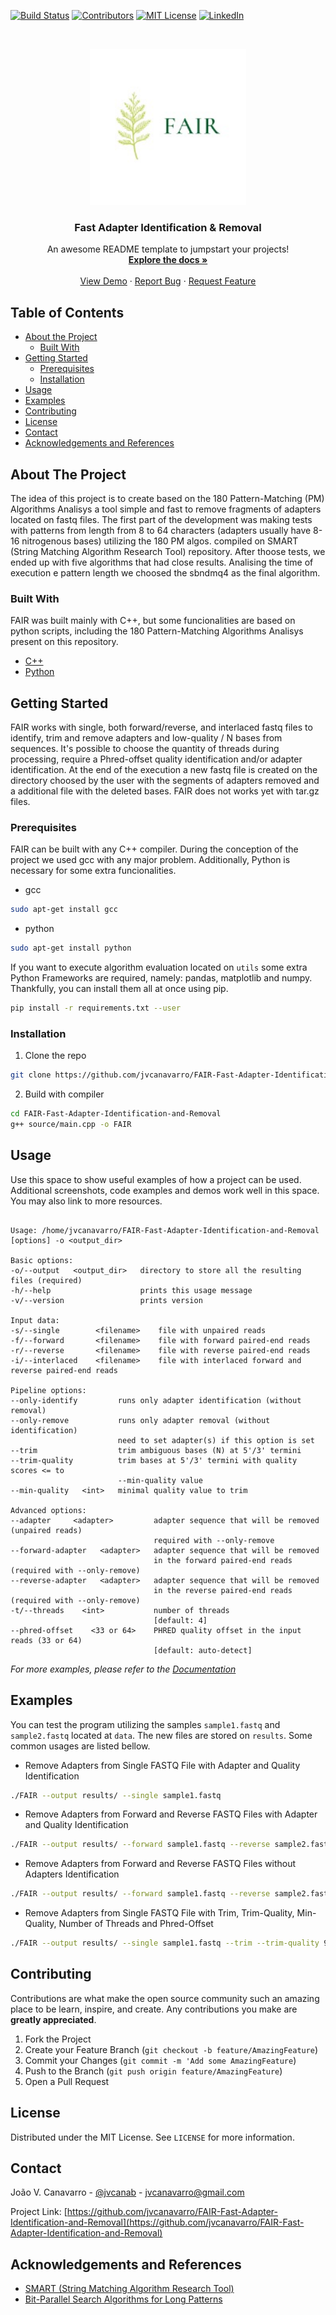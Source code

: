 <!--
*** Thanks for checking out this README Template. If you have a suggestion that would
*** make this better please fork the repo and create a pull request or simple open
*** an issue with the tag "enhancement".
*** Thanks again! Now go create something AMAZING! :D
-->





<!-- PROJECT SHIELDS -->
[![Build Status][build-shield]]()
[![Contributors][contributors-shield]]()
[![MIT License][license-shield]][license-url]
[![LinkedIn][linkedin-shield]][linkedin-url]



<!-- PROJECT LOGO -->
<br />
<p align="center">
  <a href="https://github.com/jvcanavarro/FAIR-Fast-Adapter-Identification-and-Removal">
    <img src="logo.png" alt="Logo" width="250" height="250">
  </a>

  <h3 align="center">Fast Adapter Identification & Removal</h3>

  <p align="center">
    An awesome README template to jumpstart your projects!
    <br />
    <a href="https://github.com/jvcanavarro/FAIR-Fast-Adapter-Identification-and-Removal"><strong>Explore the docs »</strong></a>
    <br />
    <br />
    <a href="https://github.com/jvcanavarro/FAIR-Fast-Adapter-Identification-and-Removal">View Demo</a>
    ·
    <a href="https://github.com/jvcanavarro/FAIR-Fast-Adapter-Identification-and-Removal/issues">Report Bug</a>
    ·
    <a href="https://github.com/jvcanavarro/FAIR-Fast-Adapter-Identification-and-Removal/issues">Request Feature</a>
  </p>
</p>



<!-- TABLE OF CONTENTS -->
## Table of Contents

* [About the Project](#about-the-project)
  * [Built With](#built-with)
* [Getting Started](#getting-started)
  * [Prerequisites](#prerequisites)
  * [Installation](#installation)
* [Usage](#usage)
* [Examples](#examples)
* [Contributing](#contributing)
* [License](#license)
* [Contact](#contact)
* [Acknowledgements and References](#acknowledgements-and-references)



<!-- ABOUT THE PROJECT -->
## About The Project
<!-- [![Product Name Screen Shot][product-screenshot]](https://github.com/jvcanavarro/FAIR-Fast-Adapter-Identification-and-Removal) -->
The idea of this project is to create based on the 180 Pattern-Matching (PM) Algorithms Analisys a tool simple and fast to remove fragments of adapters located on fastq files. The first part of the development was making tests with patterns from length from 8 to 64 characters (adapters usually have 8-16 nitrogenous bases) utilizing the 180 PM algos. compiled on SMART (String Matching Algorithm Research Tool) repository. After thoose tests, we ended up with five algorithms that had close results. Analising the time of execution e pattern length we choosed the sbndmq4 as the final algorithm.



### Built With
FAIR was built mainly with C++, but some funcionalities are based on python scripts, including the 180 Pattern-Matching Algorithms Analisys present on this repository.
* [C++](http://www.cplusplus.org)
* [Python](https://www.python.org)



<!-- GETTING STARTED -->
## Getting Started

FAIR works with single, both forward/reverse, and interlaced fastq files to identify, trim and remove adapters and low-quality / N bases from sequences. It's possible to choose the quantity of threads during processing, require a Phred-offset quality identification and/or adapter identification. At the end of the execution a new fastq file is created on the directory choosed by the user with the segments of adapters removed and a additional file with the deleted bases. FAIR does not works yet with tar.gz files.

### Prerequisites

FAIR can be built with any C++ compiler. During the conception of the project we used gcc with any major problem. Additionally, Python is necessary for some extra funcionalities.
* gcc
```sh
sudo apt-get install gcc
```
* python
```sh
sudo apt-get install python
```
If you want to execute algorithm evaluation located on `utils` some extra Python Frameworks are required, namely: pandas, matplotlib and numpy. Thankfully, you can install them all at once using pip.
```sh
pip install -r requirements.txt --user
```

### Installation

1. Clone the repo
```sh
git clone https://github.com/jvcanavarro/FAIR-Fast-Adapter-Identification-and-Removal.git
```
2. Build with compiler
```sh
cd FAIR-Fast-Adapter-Identification-and-Removal
g++ source/main.cpp -o FAIR
```




<!-- USAGE EXAMPLES -->
## Usage

Use this space to show useful examples of how a project can be used. Additional screenshots, code examples and demos work well in this space. You may also link to more resources.

```FAIR - Fast Adapter Identification and Removal v1.0

Usage: /home/jvcanavarro/FAIR-Fast-Adapter-Identification-and-Removal [options] -o <output_dir>

Basic options:
-o/--output   <output_dir>   directory to store all the resulting files (required)
-h/--help                    prints this usage message
-v/--version                 prints version

Input data:
-s/--single        <filename>    file with unpaired reads
-f/--forward       <filename>    file with forward paired-end reads
-r/--reverse       <filename>    file with reverse paired-end reads
-i/--interlaced    <filename>    file with interlaced forward and reverse paired-end reads

Pipeline options:
--only-identify         runs only adapter identification (without removal)
--only-remove           runs only adapter removal (without identification)
                        need to set adapter(s) if this option is set
--trim                  trim ambiguous bases (N) at 5'/3' termini
--trim-quality          trim bases at 5'/3' termini with quality scores <= to
                        --min-quality value
--min-quality   <int>   minimal quality value to trim

Advanced options:
--adapter     <adapter>         adapter sequence that will be removed (unpaired reads)
                                required with --only-remove
--forward-adapter   <adapter>   adapter sequence that will be removed
                                in the forward paired-end reads (required with --only-remove)
--reverse-adapter   <adapter>   adapter sequence that will be removed
                                in the reverse paired-end reads (required with --only-remove)
-t/--threads    <int>           number of threads
                                [default: 4]
--phred-offset    <33 or 64>    PHRED quality offset in the input reads (33 or 64)
                                [default: auto-detect]
```

_For more examples, please refer to the [Documentation](https://google.com)_



## Examples
You can test the program utilizing the samples `sample1.fastq` and `sample2.fastq` located at `data`. The new files are stored on `results`. Some common usages are listed bellow.

* Remove Adapters from Single FASTQ File with Adapter and Quality Identification
```sh
./FAIR --output results/ --single sample1.fastq
```
* Remove Adapters from Forward and Reverse FASTQ Files with Adapter and Quality Identification
```sh
./FAIR --output results/ --forward sample1.fastq --reverse sample2.fastq
```
* Remove Adapters from Forward and Reverse FASTQ Files without Adapters Identification
```sh
./FAIR --output results/ --forward sample1.fastq --reverse sample2.fastq --only-remove --forward-adapter CCCCCCC --reverse-adapter CCCATCC
```
* Remove Adapters from Single FASTQ File with Trim, Trim-Quality, Min-Quality, Number of Threads and Phred-Offset
```sh
./FAIR --output results/ --single sample1.fastq --trim --trim-quality 90 --min-quality 90 --threads 8 --phread-offset 33
```

<!-- CONTRIBUTING -->
## Contributing

Contributions are what make the open source community such an amazing place to be learn, inspire, and create. Any contributions you make are **greatly appreciated**.

1. Fork the Project
2. Create your Feature Branch (`git checkout -b feature/AmazingFeature`)
3. Commit your Changes (`git commit -m 'Add some AmazingFeature`)
4. Push to the Branch (`git push origin feature/AmazingFeature`)
5. Open a Pull Request



<!-- LICENSE -->
## License

Distributed under the MIT License. See `LICENSE` for more information.



<!-- CONTACT -->
## Contact

João V. Canavarro - [@jvcanab](https://twitter.com/jvcanab) - jvcanavarro@gmail.com

Project Link: [https://github.com/jvcanavarro/FAIR-Fast-Adapter-Identification-and-Removal](https://github.com/jvcanavarro/FAIR-Fast-Adapter-Identification-and-Removal)



<!-- ACKNOWLEDGEMENTS -->
## Acknowledgements and References
* [SMART (String Matching Algorithm Research Tool)](https://github.com/smart-tool/smart)
* [Bit-Parallel Search Algorithms for Long Patterns](https://helda.helsinki.fi/bitstream/handle/10138/18570/Long.pdf?sequence=2)




<!-- MARKDOWN LINKS & IMAGES -->
[build-shield]: https://img.shields.io/badge/build-passing-brightgreen.svg?style=flat-square
[contributors-shield]: https://img.shields.io/badge/contributors-1-orange.svg?style=flat-square
[license-shield]: https://img.shields.io/badge/license-MIT-blue.svg?style=flat-square
[license-url]: https://choosealicense.com/licenses/mit
[linkedin-shield]: https://img.shields.io/badge/-LinkedIn-black.svg?style=flat-square&logo=linkedin&colorB=555
[linkedin-url]: https://www.linkedin.com/in/jvcanavarro/
[product-screenshot]:http://sites.psu.edu/biomonika/wp-content/uploads/sites/14384/2015/06/Screen-Shot-2015-06-26-at-4.04.13-PM.png
